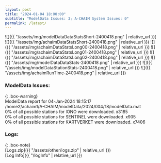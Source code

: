 ```yaml
---
layout: post
title: "2024-01-04 18:00:00"
subtitle: "ModelData Issues: 3; A-CHAIM System Issues: 0"
permalink: /latest/
---
```


![]({{ "/assets/img/modelDataDataStatsShort-2400418.png" | relative_url }})
![]({{ "/assets/img/achaimDataStatsShort-2400418.png" | relative_url }})
![]({{ "/assets/img/achaimDataStatsLong00-2400418.png" | relative_url }})
![]({{ "/assets/img/achaimDataStatsLong01-2400418.png" | relative_url }})
![]({{ "/assets/img/achaimDataStatsLong02-2400418.png" | relative_url }})
![]({{ "/assets/img/modelDataDataStats-2400418.png" | relative_url }})
![]({{ "/assets/img/modelDataStationStats-2400418.png" | relative_url }})
![]({{ "/assets/img/achaimRunTime-2400418.png" | relative_url }})


### ModelData Issues:  
  
{: .box-warning}  
 ModelData report for 04-Jan-2024 18:15:17   
 /home2/achaim1/A-CHAIM/modelData/2024/004/18/modelData.mat   
 0% of all possible stations for IONO were downloaded. x3185   
 0% of all possible stations for SENTINEL were downloaded. x905   
 0% of all possible stations for KARTVERKET were downloaded. x7406   
  


### Logs:  
  
{: .box-note}  
[Logs.zip]({{ "/assets/other/logs.zip" | relative_url }})  
[Log Info]({{ "/logInfo" | relative_url }})  
